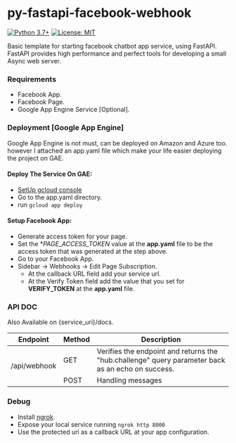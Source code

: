 # py-fastapi-facebook-webhook
[![Python 3.7+](https://img.shields.io/badge/python-3.5+-blue.svg)](https://www.python.org/downloads/)
[![License: MIT](https://img.shields.io/badge/License-MIT-yellow.svg)](https://opensource.org/licenses/MIT)

Basic template for starting facebook chatbot app service, using FastAPI.
FastAPI provides high performance and perfect tools for developing a small Async 
web server.


### Requirements
* Facebook App.
* Facebook Page.
* Google App Engine Service [Optional].

### Deployment [Google App Engine]
Google App Engine is not must, can be deployed on Amazon and Azure too. however
I attached an app.yaml file which make your life easier deploying the project 
on GAE.

#### Deploy The Service On GAE:
* [SetUp gcloud console](https://cloud.google.com/functions/docs/quickstart)
* Go to the app.yaml directory.
* run `gcloud app deploy`
#### Setup Facebook App:  
* Generate access token for your page.
* Set the **PAGE_ACCESS_TOKEN* value at the **app.yaml** file to be the access
token that was generated at the step above.
* Go to your Facebook App.
* Sidebar -> Webhooks -> Edit Page Subscription.
    * At the callback URL field add your service url.  
    * At the Verify Token field add the value that you set for **VERIFY_TOKEN** 
    at the **app.yaml** file.


### API DOC 
Also Available on {service_uri}/docs. 
<table>
    <thead>
        <tr>
            <th>Endpoint</th>
            <th>Method</th>
            <th>Description</th>
        </tr>
    </thead>
    <tbody>
        <tr>
            <td rowspan=4>/api/webhook</td>
            <td>GET</td>
            <td>Verifies the endpoint and returns the "hub.challenge" query parameter back as an echo on success.</td>
        </tr>
        <tr>
            <td rowspan=2>POST</td>
            <td>Handling messages</td>
        </tr>
    </tbody>
</table>


### Debug
* Install [ngrok](https://ngrok.com/).
* Expose your local service running `ngrok http 8000`
* Use the protected uri as a callback URL at your app configuration.
